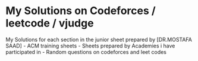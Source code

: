 # My Solutions on Codeforces / leetcode / vjudge
My Solutions for each section in the junior sheet prepared by [DR.MOSTAFA SAAD] - ACM training sheets - Sheets prepared by Academies i have participated in  - Random questions on codeforces and leet codes

